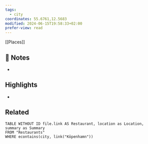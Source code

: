 ```yaml
---
tags:
  - city
coordinates: 55.6761,12.5683
modified: 2024-06-15T19:58:33+02:00
prefer-view: read
---
```

[[Places]] 

## 📝 Notes
- 

## Highlights
-

## Related
```dataview  
TABLE WITHOUT ID file.link AS Restaurant, location as Location, summary as Summary
FROM "Restaurants"
WHERE econtains(city, link("Köpenhamn"))
```
